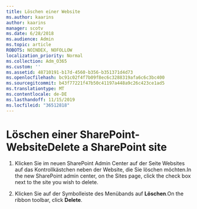 ```yaml
---
title: Löschen einer Website
ms.author: kaarins
author: kaarins
manager: scotv
ms.date: 6/28/2018
ms.audience: Admin
ms.topic: article
ROBOTS: NOINDEX, NOFOLLOW
localization_priority: Normal
ms.collection: Adm_O365
ms.custom: ''
ms.assetid: 48710191-b17d-4560-b356-b351371d4d73
ms.openlocfilehash: bc91c02f4f7b09f8ec6c3288319afa6c6c3bc400
ms.sourcegitcommit: b43f77221f47b50c41197a448a9c26c423ce1ad5
ms.translationtype: MT
ms.contentlocale: de-DE
ms.lasthandoff: 11/15/2019
ms.locfileid: "36512818"
---
```

# <a name="delete-a-sharepoint-site"></a><span data-ttu-id="c3ccb-102">Löschen einer SharePoint-Website</span><span class="sxs-lookup"><span data-stu-id="c3ccb-102">Delete a SharePoint site</span></span>

1. <span data-ttu-id="c3ccb-103">Klicken Sie im neuen SharePoint Admin Center auf der Seite Websites auf das Kontrollkästchen neben der Website, die Sie löschen möchten.</span><span class="sxs-lookup"><span data-stu-id="c3ccb-103">In the new  SharePoint admin center, on the Sites page, click the check box next to the site you wish to delete.</span></span>
    
2. <span data-ttu-id="c3ccb-104">Klicken Sie auf der Symbolleiste des Menübands auf **Löschen**.</span><span class="sxs-lookup"><span data-stu-id="c3ccb-104">On the ribbon toolbar, click **Delete**.</span></span>
    

